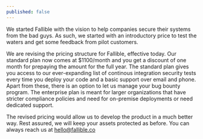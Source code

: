 ```yaml
---
published: false
---
```



We started Fallible with the vision to help companies secure their systems from the bad guys. As such, we started with an introductory price to test the waters and get some feedback from pilot customers.

We are revising the pricing structure for Fallible, effective today. Our standard plan now comes at $1100/month and you get a discount of one month for prepaying the amount for the full year. The standard plan gives you access to our ever-expanding list of continous integration security tests every time you deploy your code and a basic support over email and phone. Apart from these, there is an option to let us manage your bug bounty program. The enterprise plan is meant for larger organizations that have stricter compliance policies and need for on-premise deployments or need dedicated support.

The revised pricing would allow us to develop the product in a much better way. Rest assured, we will keep your assets protected as before. You can always reach us at hello@fallible.co